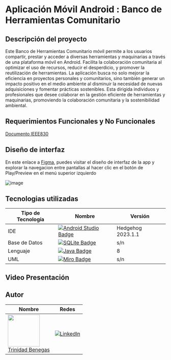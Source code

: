 # Aplicación Móvil Android : Banco de Herramientas Comunitario

## Descripción del proyecto

Este Banco de Herramientas Comunitario móvil permite a los usuarios compartir, prestar y acceder a diversas herramientas y maquinarias a través de una plataforma móvil en Android. Facilita la colaboración comunitaria al optimizar el uso de recursos, reducir el desperdicio, y promover la reutilización de herramientas. La aplicación busca no solo mejorar la eficiencia en proyectos personales y comunitarios, sino también generar un impacto positivo en el medio ambiente al disminuir la necesidad de nuevas adquisiciones y fomentar prácticas sostenibles. Esta dirigida individuos y profesionales que desee colaborar en la gestión eficiente de herramientas y maquinarias, promoviendo la colaboración comunitaria y la sostenibilidad ambiental.

## Requerimientos Funcionales y No Funcionales

[Documento IEEE830 ](IEEE830.pdf)

## Diseño de interfaz
En este enlace a [Figma](https://www.figma.com/file/R1GDtZMxr0nB85DTU1zi3g/AndroidApp--Banco-Herramientas?type=design&node-id=0%3A1&mode=dev&t=SrXP8hujomqp2aZ3-1), puedes visitar el diseño de interfaz de la app y explorar la navegacion entre pantallas al hacer clic en el botón de Play/Preview en el menú superior izquierdo

![image](https://github.com/trinidadbenegas/AndroidApp_BancoDeHerramientas/assets/107001574/914d0ddb-5f6d-4983-8e06-d69f4370f4c9)



## Tecnologias utilizadas

|Tipo de Tecnología|Nombre|Versión|
|------------------|------|-------|
| IDE |[![Android Studio Badge](https://img.shields.io/badge/Android_Studio-3DDC84?style=for-the-badge&logo=android&logoColor=white)](https://developer.android.com/studio)|Hedgehog 2023.1.1 |
| Base de Datos |[![SQLite Badge](https://img.shields.io/badge/SQLite-003B57?style=for-the-badge&logo=sqlite&logoColor=white)](https://www.sqlite.org/index.html)| s/n |
| Lenguaje |[![Java Badge](https://img.shields.io/badge/Java-007396?style=for-the-badge&logo=java&logoColor=white)](https://www.java.com/)| 8 |
| UML |[![Miro Badge](https://img.shields.io/badge/Miro-050038?style=for-the-badge&logo=miro&logoColor=white)](https://miro.com/)| s/n |



## Video Presentación

## Autor

<!-- INSTRUCCIONES:
  Primero agregar la imagen de avatar de github. Para ello, primero tienes que obtener el id de tu usuario de github.
  Eso se hace de la siguiente manera:
    1. Abre otra pesteña en el navegador
    2. Es esa pestaña, copia la siguiente url -> https://api.github.com/users/<tu-nombre-de-usuario-github>. Esto es una peticion a la api de github, te enviara un json con tus datos publicos. Si tienes problemas visualizando el JSON descarga una extension del navegador llamado JSONView o uno parecido
    3. Copia tu id
    4. Luego, en la tabla de roles, busca tu nombre y sustitúyelo por lo siguiente:
      + <img src="https://avatars.githubusercontent.com/u/<tu-id>?v=4" width=64><br />
      + [<tu-nombre>](https://github.com/<tu-nombre-de-usuario-github>)<br />
      + [Ver en LinkedIn](https://linkedin.com/<tu-url-de-linkedin>)
-->

|Nombre| Redes|
|------------------|-----------------|
|<img src="https://avatars.githubusercontent.com/u/107001574?v=4" width=100><br />[Trinidad Benegas](https://github.com/trinidadbenegas)<br /> |[![LinkedIn](https://img.shields.io/badge/-LinkedIn-0077B5?logo=linkedin&logoColor=white)](https://www.linkedin.com/in/trinidadbenegas/)


